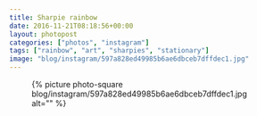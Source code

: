 ```yaml
---
title: Sharpie rainbow
date: 2016-11-21T08:18:56+00:00
layout: photopost
categories: ["photos", "instagram"]
tags: ["rainbow", "art", "sharpies", "stationary"]
image: "blog/instagram/597a828ed49985b6ae6dbceb7dffdec1.jpg"
---
```


<figure class="photo photo--square">
  {% picture photo-square blog/instagram/597a828ed49985b6ae6dbceb7dffdec1.jpg alt="" %}
</figure>


